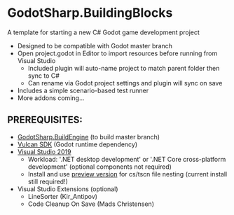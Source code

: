 # GodotSharp.BuildingBlocks

A template for starting a new C# Godot game development project
* Designed to be compatible with Godot master branch
* Open project.godot in Editor to import resources before running from Visual Studio
  * Included plugin will auto-name project to match parent folder then sync to C#
  * Can rename via Godot project settings and plugin will sync on save
* Includes a simple scenario-based test runner
* More addons coming...

## PREREQUISITES:
* [GodotSharp.BuildEngine](https://github.com/Cat-Lips/GodotSharp.BuildEngine) (to build master branch)
* [Vulcan SDK](https://www.lunarg.com/vulkan-sdk) (Godot runtime dependency)
* [Visual Studio 2019](https://visualstudio.microsoft.com/downloads)
  * Workload: '.NET desktop development' or '.NET Core cross-platform development' (optional components not required)
  * Install and use [preview version]() for cs/tscn file nesting (current install still required!)
* Visual Studio Extensions (optional)
  * LineSorter (Kir_Antipov)
  * Code Cleanup On Save (Mads Christensen)
